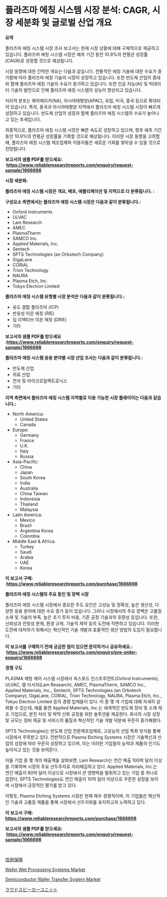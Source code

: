<p><h1>플라즈마 에칭 시스템 시장 분석: CAGR, 시장 세분화 및 글로벌 산업 개요</h1></p><p><strong>요약</strong></p>
<p><p>플라즈마 에칭 시스템 시장 조사 보고서는 현재 시장 상황에 대해 구체적으로 제공하고 있습니다. 플라즈마 에칭 시스템 시장은 예측 기간 동안 10.9%의 연평균 성장률(CAGR)로 성장할 것으로 예상됩니다.</p><p>시장 동향에 대한 간략한 개요는 다음과 같습니다. 전통적인 에칭 기술에 대한 수요가 증가함에 따라 플라즈마 에칭 기술의 시장이 성장하고 있습니다. 또한 반도체 산업의 증대와 함께 플라즈마 에칭 기술의 수요가 증가하고 있습니다. 또한 인공 지능(AI) 및 빅데이터 기술의 발전으로 인해 플라즈마 에칭 시스템의 성능이 향상되고 있습니다.</p><p>지리적 분포는 북아메리카(NA), 아시아태평양(APAC), 유럽, 미국, 중국 등으로 확대되어 있습니다. 특히, 중국과 아시아태평양 지역에서 플라즈마 에칭 시스템 시장이 빠르게 성장하고 있습니다. 반도체 산업의 성장과 함께 플라즈마 에칭 시스템의 수요가 늘어나고 있는 추세입니다.</p><p>최종적으로, 플라즈마 에칭 시스템 시장은 빠른 속도로 성장하고 있으며, 향후 예측 기간 동안 10.9%의 연평균 성장률을 기록할 것으로 예상됩니다. 이러한 시장 동향을 고려할 때, 플라즈마 에칭 시스템 제조업체와 이용자들은 새로운 기회를 찾아낼 수 있을 것으로 전망됩니다.</p></p>
<p><strong>보고서의 샘플 PDF를 받으세요: &nbsp;<a href="https://www.reliableresearchreports.com/enquiry/request-sample/1666698">https://www.reliableresearchreports.com/enquiry/request-sample/1666698</a></strong></p>
<p><strong>시장 세분화:</strong></p>
<p><strong> 플라즈마 에칭 시스템 시장은 개요, 배포, 애플리케이션 및 지역으로 더 분류됩니다. :</strong></p>
<p><strong>구성요소 측면에서는 플라즈마 에칭 시스템 시장은 다음과 같이 분류됩니다.:</strong></p>
<p><ul><li>Oxford Instruments</li><li>ULVAC</li><li>Lam Research</li><li>AMEC</li><li>PlasmaTherm</li><li>SAMCO Inc.</li><li>Applied Materials, Inc.</li><li>Sentech</li><li>SPTS Technologies (an Orbotech Company)</li><li>GigaLane</li><li>CORIAL</li><li>Trion Technology</li><li>NAURA</li><li>Plasma Etch, Inc.</li><li>Tokyo Electron Limited</li></ul></p>
<p><strong> 플라즈마 에칭 시스템 유형별 시장 분석은 다음과 같이 분류됩니다.:</strong></p>
<p><ul><li>유도 결합 플라즈마 (ICP)</li><li>반응성 이온 에칭 (RIE)</li><li>딥 리액티브 이온 에칭 (DRIE)</li><li>기타</li></ul></p>
<p><strong>보고서의 샘플 PDF를 받으세요 :<a href="https://www.reliableresearchreports.com/enquiry/request-sample/1666698">https://www.reliableresearchreports.com/enquiry/request-sample/1666698</a></strong></p>
<p><strong> 플라즈마 에칭 시스템 응용 분야별 시장 산업 조사는 다음과 같이 분류됩니다.:</strong></p>
<p><ul><li>반도체 산업</li><li>의료 산업</li><li>전자 및 마이크로일렉트로닉스</li><li>기타</li></ul></p>
<p><strong>지역 측면에서 플라즈마 에칭 시스템 지역별로 이용 가능한 시장 플레이어는 다음과 같습니다.:</strong></p>
<p><ul>
    <li>
        North America:
        <ul>
            <li>United States</li>
            <li>Canada</li>
        </ul>
    </li>
    <li>
        Europe:
        <ul>
            <li>Germany</li>
            <li>France</li>
            <li>U.K.</li>
            <li>Italy</li>
            <li>Russia</li>
        </ul>
    </li>
    <li>
        Asia-Pacific:
        <ul>
            <li>China</li>
            <li>Japan</li>
            <li>South Korea</li>
            <li>India</li>
            <li>Australia</li>
            <li>China Taiwan</li>
            <li>Indonesia</li>
            <li>Thailand</li>
            <li>Malaysia</li>
        </ul>
    </li>
    <li>
        Latin America:
        <ul>
            <li>Mexico</li>
            <li>Brazil</li>
            <li>Argentina Korea</li>
            <li>Colombia</li>
        </ul>
    </li>
    <li>
        Middle East & Africa:
        <ul>
            <li>Turkey</li>
            <li>Saudi</li>
            <li>Arabia</li>
            <li>UAE</li>
            <li>Korea</li>
        </ul>
    </li>
    </ul></p>
<p><strong>이 보고서 구매: &nbsp;<a href="https://www.reliableresearchreports.com/purchase/1666698">https://www.reliableresearchreports.com/purchase/1666698</a></strong></p>
<p><strong>플라즈마 에칭 시스템의 주요 동인 및 장벽 시장</strong></p>
<p><p>플라즈마 에칭 시스템 시장에서 중요한 주도 요인은 고성능 및 정확성, 높은 생산성, 다양한 응용 분야에 대한 수요 증가 등이 있습니다. 그러나 시장에서의 주요 장벽은 고품질 소재 및 기술의 부족, 높은 초기 투자 비용, 기존 공정 기술과의 호환성 등입니다. 또한, 신뢰성과 안정성 문제, 환경 규제, 기술적 제약 등의 도전에 직면하고 있습니다. 이러한 도전에 대처하기 위해서는 혁신적인 기술 개발과 효율적인 생산 방법의 도입이 필요합니다.</p></p>
<p><strong>이 보고서를 구매하기 전에 궁금한 점이 있으면 문의하거나 공유하세요.: &nbsp;<a href="https://www.reliableresearchreports.com/enquiry/pre-order-enquiry/1666698">https://www.reliableresearchreports.com/enquiry/pre-order-enquiry/1666698</a></strong></p>
<p><strong>경쟁 구도</strong></p>
<p><p>PLASMA 채방 제어 시스템 시장에서 옥스포드 인스트루먼트(Oxford Instruments), ULVAC, 램 리서치(Lam Research), AMEC, PlasmaTherm, SAMCO Inc., Applied Materials, Inc., Sentech, SPTS Technologies (an Orbotech Company), GigaLane, CORIAL, Trion Technology, NAURA, Plasma Etch, Inc., Tokyo Electron Limited 등의 경쟁 업체들이 있다. 이 중 몇 개 기업에 대해 자세히 살펴볼 수 있는데, 예를 들면 Applied Materials, Inc.는 세계적인 반도체 장비 및 소재 제조 기업으로, 분진 처리 및 박막 산화 공정을 위한 솔루션을 제공한다. 회사의 시장 성장 및 규모는 장비 제공 및 서비스의 품질과 혁신적인 기술 개발 덕분에 꾸준히 증가해왔다. </p><p>SPTS Technologies는 반도체 산업 전문제조업체로, 고성능의 산업 특화 방식을 통해 시장에서 주목받고 있다. 전반적으로 Plasma Etching Systems 시장은 기술혁신과 산업의 성장에 따라 꾸준히 성장하고 있으며, 이는 이러한 기업들의 능력과 제품의 인기도 높아지고 있는 것을 보여준다. </p><p>이들 기업 중 몇 개의 매출액을 살펴보면, Lam Research는 연간 매출 100억 달러 이상을 기록하며 시장의 주요 선두주자로 자리매김하고 있다. Applied Materials, Inc.는 연간 매출이 60억 달러 이상으로 시장에서 큰 영향력을 발휘하고 있는 기업 중 하나로 꼽힌다. SPTS Technologies도 연간 매출이 10억 달러 이상으로 꾸준한 성장을 보이며 시장에서 긍정적인 평가를 받고 있다. </p><p>이렇듯, Plasma Etching Systems 시장은 현재 매우 경쟁적이며, 이 기업들은 혁신적인 기술과 고품질 제품을 통해 시장에서 선두지위를 유지하고자 노력하고 있다.</p></p>
<p><strong>이 보고서 구매: &nbsp; <a href="https://www.reliableresearchreports.com/purchase/1666698">https://www.reliableresearchreports.com/purchase/1666698</a></strong></p>
<p><strong>보고서의 샘플 PDF를 받으세요: &nbsp;<a href="https://www.reliableresearchreports.com/enquiry/request-sample/1666698">https://www.reliableresearchreports.com/enquiry/request-sample/1666698</a></strong><strong></strong></p>
<p>&nbsp;</p>
<p><p><a href="https://medium.com/@gregost89076vddcv/%E3%82%AF%E3%83%AC%E3%82%B8%E3%83%83%E3%83%88%E4%BF%9D%E9%99%BA%E5%B8%82%E5%A0%B4%E3%83%AC%E3%83%9D%E3%83%BC%E3%83%88%E3%81%8C-%E3%81%93%E3%81%AE%E5%B8%82%E5%A0%B4%E3%81%AE%E6%9C%80%E6%96%B0%E3%81%AE%E3%83%88%E3%83%AC%E3%83%B3%E3%83%89%E3%81%A8%E6%88%90%E9%95%B7%E6%A9%9F%E4%BC%9A%E3%82%92%E6%98%8E%E3%82%89%E3%81%8B%E3%81%AB%E3%81%97%E3%81%A6%E3%81%84%E3%81%BE%E3%81%99-adcf58a7ccc4">信用保険</a></p><p><a href="https://github.com/moyahfrancoestellec51j635wcx/Market-Research-Report-List-1/blob/main/wafer-wet-processing-systems-market.md">Wafer Wet Processing Systems Market</a></p><p><a href="https://github.com/suaretopek9/Market-Research-Report-List-2/blob/main/semiconductor-wafer-transfer-system-market.md">Semiconductor Wafer Transfer System Market</a></p><p><a href="https://medium.com/@kaiyaahoney54645/%E3%83%A9%E3%82%A6%E3%83%89%E3%82%B9%E3%83%94%E3%83%BC%E3%82%AB%E3%83%BC%E3%83%A6%E3%83%8B%E3%83%83%E3%83%88%E5%B8%82%E5%A0%B4%E3%81%AF-%E5%B8%82%E5%A0%B4%E3%82%B7%E3%82%A7%E3%82%A2-%E3%82%B5%E3%82%A4%E3%82%BA-%E3%81%8A%E3%82%88%E3%81%B32031%E5%B9%B4%E3%81%BE%E3%81%A7%E3%81%AE%E4%BA%88%E6%B8%AC%E3%81%AB%E7%84%A6%E7%82%B9%E3%82%92%E5%BD%93%E3%81%A6%E3%81%A6%E3%81%84%E3%81%BE%E3%81%99-89b893c844db">ラウドスピーカーユニット</a></p></p>